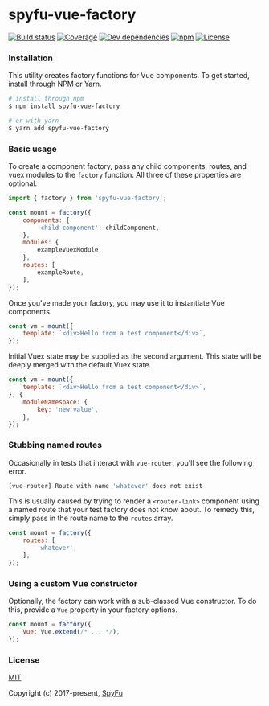 # spyfu-vue-factory

[![Build status](https://img.shields.io/circleci/project/github/spyfu/spyfu-vue-factory.svg)](https://circleci.com/gh/spyfu/spyfu-vue-factory)
[![Coverage](https://img.shields.io/codecov/c/token/ZnYz3FuhI5/github/spyfu/spyfu-vue-factory.svg)](https://codecov.io/gh/spyfu/spyfu-vue-factory)
[![Dev dependencies](https://img.shields.io/david/dev/spyfu/spyfu-vue-factory.svg)](https://david-dm.org/spyfu/spyfu-vue-factory?type=dev)
[![npm](https://img.shields.io/npm/v/spyfu-vue-factory.svg)](https://www.npmjs.com/package/spyfu-vue-factory)
[![License](https://img.shields.io/badge/license-MIT-blue.svg)](https://github.com/spyfu/spyfu-vue-factory/blob/master/LICENSE)

<a name="installation"></a>
### Installation

This utility creates factory functions for Vue components. To get started, install through NPM or Yarn.

```bash
# install through npm
$ npm install spyfu-vue-factory

# or with yarn
$ yarn add spyfu-vue-factory
```

<a name="basic-usage"></a>
### Basic usage

To create a component factory, pass any child components, routes, and vuex modules to the `factory` function. All three of these properties are optional.

```js
import { factory } from 'spyfu-vue-factory';

const mount = factory({
    components: {
        'child-component': childComponent,
    },
    modules: {
        exampleVuexModule,
    },
    routes: [
        exampleRoute,
    ],
});
```

Once you've made your factory, you may use it to instantiate Vue components.

```js
const vm = mount({
    template: `<div>Hello from a test component</div>`,
});
```

Initial Vuex state may be supplied as the second argument. This state will be deeply merged with the default Vuex state.

```js
const vm = mount({
    template: `<div>Hello from a test component</div>`,
}, {
    moduleNamespace: {
        key: 'new value',
    },
});
```

### Stubbing named routes

Occasionally in tests that interact with `vue-router`, you'll see the following error.

```bash
[vue-router] Route with name 'whatever' does not exist
```

This is usually caused by trying to render a `<router-link>` component using a named route that your test factory does not know about. To remedy this, simply pass in the route name to the `routes` array.

```js
const mount = factory({
    routes: [
        'whatever',
    ],
});
```

### Using a custom Vue constructor

Optionally, the factory can work with a sub-classed Vue constructor. To do this, provide a `Vue` property in your factory options.

```js
const mount = factory({
    Vue: Vue.extend(/* ... */),
});
```

### License

[MIT](https://github.com/spyfu/spyfu-vue-factory/blob/master/LICENSE)

Copyright (c) 2017-present, [SpyFu](https://spyfu.com)
